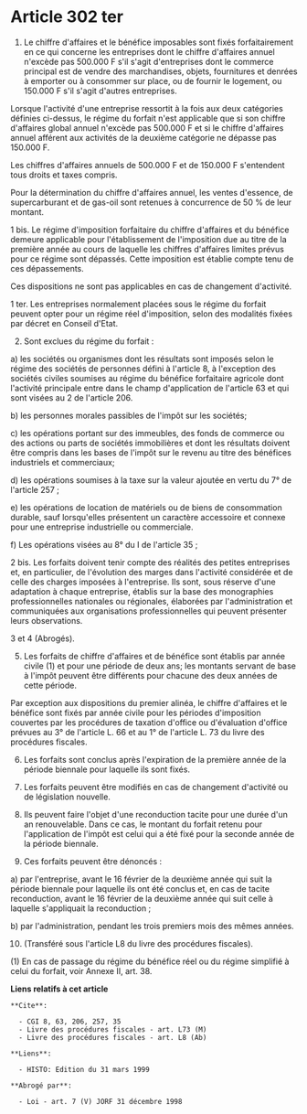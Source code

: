 # Article 302 ter

1. Le chiffre d'affaires et le bénéfice imposables sont fixés forfaitairement en ce qui concerne les entreprises dont le
chiffre d'affaires annuel n'excède pas 500.000 F s'il s'agit d'entreprises dont le commerce principal est de vendre des
marchandises, objets, fournitures et denrées à emporter ou à consommer sur place, ou de fournir le logement, ou 150.000 F
s'il s'agit d'autres entreprises.

Lorsque l'activité d'une entreprise ressortit à la fois aux deux catégories définies ci-dessus, le régime du forfait n'est
applicable que si son chiffre d'affaires global annuel n'excède pas 500.000 F et si le chiffre d'affaires annuel afférent aux
activités de la deuxième catégorie ne dépasse pas 150.000 F.

Les chiffres d'affaires annuels de 500.000 F et de 150.000 F s'entendent tous droits et taxes compris.

Pour la détermination du chiffre d'affaires annuel, les ventes d'essence, de supercarburant et de gas-oil sont retenues à
concurrence de 50 % de leur montant.

1 bis. Le régime d'imposition forfaitaire du chiffre d'affaires et du bénéfice demeure applicable pour l'établissement de
l'imposition due au titre de la première année au cours de laquelle les chiffres d'affaires limites prévus pour ce régime
sont dépassés. Cette imposition est établie compte tenu de ces dépassements.

Ces dispositions ne sont pas applicables en cas de changement d'activité.

1 ter. Les entreprises normalement placées sous le régime du forfait peuvent opter pour un régime réel d'imposition, selon
des modalités fixées par décret en Conseil d'Etat.

2. Sont exclues du régime du forfait :

a) les sociétés ou organismes dont les résultats sont imposés selon le régime des sociétés de personnes défini à l'article 8,
à l'exception des sociétés civiles soumises au régime du bénéfice forfaitaire agricole dont l'activité principale entre dans
le champ d'application de l'article 63 et qui sont visées au 2 de l'article 206.

b) les personnes morales passibles de l'impôt sur les sociétés;

c) les opérations portant sur des immeubles, des fonds de commerce ou des actions ou parts de sociétés immobilières et dont
les résultats doivent être compris dans les bases de l'impôt sur le revenu au titre des bénéfices industriels et commerciaux;

d) les opérations soumises à la taxe sur la valeur ajoutée en vertu du 7° de l'article 257 ;

e) les opérations de location de matériels ou de biens de consommation durable, sauf lorsqu'elles présentent un caractère
accessoire et connexe pour une entreprise industrielle ou commerciale.

f) Les opérations visées au 8° du I de l'article 35 ;

2 bis. Les forfaits doivent tenir compte des réalités des petites entreprises et, en particulier, de l'évolution des marges
dans l'activité considérée et de celle des charges imposées à l'entreprise. Ils sont, sous réserve d'une adaptation à chaque
entreprise, établis sur la base des monographies professionnelles nationales ou régionales, élaborées par l'administration et
communiquées aux organisations professionnelles qui peuvent présenter leurs observations.

3 et 4  (Abrogés).

5. Les forfaits de chiffre d'affaires et de bénéfice sont établis par année civile (1) et pour une période de deux ans; les
montants servant de base à l'impôt peuvent être différents pour chacune des deux années de cette période.

Par exception aux dispositions du premier alinéa, le chiffre d'affaires et le bénéfice sont fixés par année civile pour les
périodes d'imposition couvertes par les procédures de taxation d'office ou d'évaluation d'office prévues au 3° de l'article
L. 66 et au 1° de l'article L. 73 du livre des procédures fiscales.

6. Les forfaits sont conclus après l'expiration de la première année de la période biennale pour laquelle ils sont fixés.

7. Les forfaits peuvent être modifiés en cas de changement d'activité ou de législation nouvelle.

8. Ils peuvent faire l'objet d'une reconduction tacite pour une durée d'un an renouvelable. Dans ce cas, le montant du
forfait retenu pour l'application de l'impôt est celui qui a été fixé pour la seconde année de la période biennale.

9. Ces forfaits peuvent être dénoncés :

a) par l'entreprise, avant le 16 février de la deuxième année qui suit la période biennale pour laquelle ils ont été conclus
et, en cas de tacite reconduction, avant le 16 février de la deuxième année qui suit celle à laquelle s'appliquait la
reconduction ;

b) par l'administration, pendant les trois premiers mois des mêmes années.

10. (Transféré sous l'article L8 du livre des procédures fiscales).

(1) En cas de passage du régime du bénéfice réel ou du régime simplifié à celui du forfait, voir Annexe II, art. 38.

**Liens relatifs à cet article**

	**Cite**:

	  - CGI 8, 63, 206, 257, 35
	  - Livre des procédures fiscales - art. L73 (M)
	  - Livre des procédures fiscales - art. L8 (Ab)

	**Liens**:

	  - HISTO: Edition du 31 mars 1999

	**Abrogé par**:

	  - Loi - art. 7 (V) JORF 31 décembre 1998
